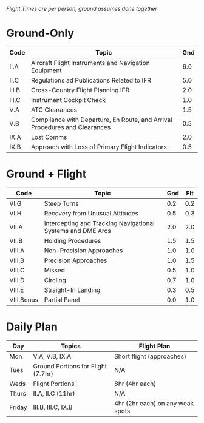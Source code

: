 *Flight Times are per person, ground assumes done together*

# Ground-Only
| Code  | Topic                                                                      | Gnd |
| ----- | -------------------------------------------------------------------------- | --- |
| II.A  | Aircraft Flight Instruments and Navigation Equipment                       | 6.0 |
| II.C  | Regulations ad Publications Related to IFR                                 | 5.0 |
| III.B | Cross-Country Flight Planning IFR                                          | 2.0 |
| III.C | Instrument Cockpit Check                                                   | 1.0 |
| V.A   | ATC Clearances                                                             | 1.5 |
| V.B   | Compliance with Departure, En Route, and Arrival Procedures and Clearances | 0.5 |
| IX.A  | Lost Comms                                                                 | 2.0 |
| IX.B  | Approach with Loss of Primary Flight Indicators                            | 0.5 |

# Ground + Flight
| Code       | Topic                                                       | Gnd | Flt |
| ---------- | ----------------------------------------------------------- | --- | --- |
| VI.G       | Steep Turns                                                 | 0.2 | 0.2 |
| VI.H       | Recovery from Unusual Attitudes                             | 0.5 | 0.3 |
| VII.A      | Intercepting and Tracking Navigational Systems and DME Arcs | 2.0 | 2.0 |
| VII.B      | Holding Procedures                                          | 1.5 | 1.5 |
| VIII.A     | Non-Precision Approaches                                    | 1.0 | 1.0 |
| VIII.B     | Precision Approaches                                        | 1.0 | 1.5 |
| VIII.C     | Missed                                                      | 0.5 | 1.0 |
| VIII.D     | Circling                                                    | 0.7 | 1.0 |
| VIII.E     | Straight-In Landing                                         | 0.3 | 0.5 |
| VIII.Bonus | Partial Panel                                               | 0.0 | 1.0 |


# Daily Plan
| Day    | Topics                             | Flight Plan                      |
| ------ | ---------------------------------- | -------------------------------- |
| Mon    | V.A, V.B, IX.A                     | Short flight  (approaches)       | 
| Tues   | Ground Portions for Flight (7.7hr) | N/A                              |
| Weds   | Flight Portions                    | 8hr (4hr each)                   |
| Thurs  | II.A, II.C (11hr)                  | N/A                              |
| Friday | III.B, III.C, IX.B                 | 4hr (2hr each) on any weak spots |
